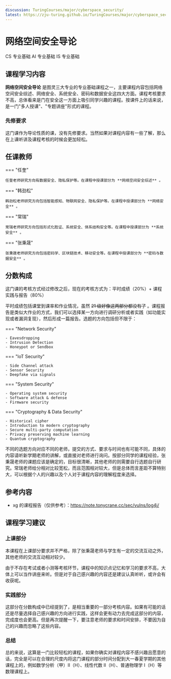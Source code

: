 ```yaml
---
discussion: TuringCourses/major/cyberspace_security/
latest: https://zju-turing.github.io/TuringCourses/major/cyberspace_security/
---
```


# 网络空间安全导论
<div class="badges">
<span class="badge cs-badge">CS 专业基础</span>
<span class="badge ai-badge">AI 专业基础</span>
<span class="badge is-badge">IS 专业基础</span>
</div>

## 课程学习内容

**网络空间安全导论** 是图灵三大专业的专业基础课程之一，主要课程内容包括网络空间安全综述、网络安全、系统安全、密码和数据安全这四大方面。课程考核要求不高，总体看来是门在安全这一方面上吸引同学兴趣的课程。按课件上的话来说，是一门"多人授课"、"专题讲座"形式的课程。

### 先修要求

这门课作为导论性质的课，没有先修要求。当然如果对课程内容有一些了解，那么在上课听讲及课程考核的时候会更加轻松。

## 任课教师

=== "任奎"

    任奎老师研究方向有数据安全、隐私保护等。在课程中授课部分为 **网络空间安全综述** 。

=== "韩劲松"

    韩劲松老师研究方向包括智能感知、物联网安全、隐私保护等。在课程中授课部分为 **网络安全** 。

=== "常瑞"

    常瑞老师研究方向包括形式化脸证、系统安全、体系结构安全等。在课程中授课部分为 **系统安全** 。

=== "张秉晟"

    张秉晟老师研究方向包括密码学、区块链技术、移动安全等。在课程中授课部分为 **密码与数据安全** 。

## 分数构成

这门课的考核方式经过修改之后，现在的考核方式为：平时成绩（20%）+ 课程实践与报告（80%）

平时成绩包括课堂到课率和作业情况，虽然 ~~21 级好像这两部分都没有了~~ 。课程报告是类似大作业的方式，我们可以选择某一方向进行调研分析或者实践（如功能实现或者漏洞复现），然后形成一篇报告。选题的方向包括但不限于：

=== "Network Security"

    - Eavesdropping
    - Intrusion Detection
    - Honeypot or Sendbox

=== "loT Security"

    - Side Channel attack
    - Sensor Security
    - Deepfake via signals

=== "System Security"

    - Operating system security
    - Software attack & defense
    - Firmware security

=== "Cryptography & Data Security"

    - Historical cipher
    - Introduction to modern cryptography
    - Secure multi-party computation
    - Privacy preserving machine learning
    - Quantum cryptography

不同的选题方向对应不同的老师，提交的方式、要求与时间也有可能不同，具体的内容请听新学期老师的讲解，或直接对老师进行询问。按部分同学的课程经验，张秉晟老师的课题应该是确定的，目标很清晰，其他老师的则需要自行选题自行研究。常瑞老师给分相对比较宽松，而且范围相对较大，但是总体而言差距不算特别大，可以根据个人的兴趣以及个人对于课程内容的理解程度来选择。

## 参考内容

- xg 的课程报告（仅供参考）：https://note.tonycrane.cc/sec/vulns/log4j/

## 课程学习建议

### 上课部分

本课程在上课部分要求并不严格，除了张秉晟老师与学生有一定的交流互动之外，其他老师的交流互动相对较少。

由于不存在考试或者小测等考核环节，课程中的知识点记忆和学习的要求不高，大体上可以当作讲座来听。但是对于自己感兴趣的内容还是建议认真听听，或许会有收获呢。

### 实践部分

这部分在分数构成中已经提到了，是相当重要的一部分考核内容。如果有可能的话还是尽量选择自己感兴趣的方向进行实践，这样会更有动力去完成这部分的内容，完成度也会更高。但是再次提醒一下，要注意老师的要求和时间安排，不要因为自己的兴趣而忽略了这些内容。

### 总结

总的来说，这算是一门比较轻松的课程，如果你确实对课程内容不感兴趣且愿意的话，完全是可以在合理的尺度内将这门课程的部分时间分配到大一春夏学期的其他课程上的，例如数学分析（甲）Ⅱ（H）、线性代数 Ⅱ（H）、普通物理学 Ⅰ（H）等数理课程上。